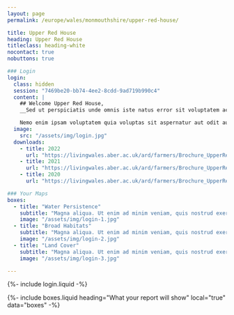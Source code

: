 ```yaml
---
layout: page
permalink: /europe/wales/monmouthshire/upper-red-house/

title: Upper Red House
heading: Upper Red House
titleclass: heading-white
nocontact: true
nobuttons: true

### Login
login:
  class: hidden
  session: "7469be20-bb74-4ee2-8cdd-9ad719b990c4"
  content: |
    ## Welcome Upper Red House,
    __Sed ut perspiciatis unde omnis iste natus error sit voluptatem accusantium doloremque laudantium, totam rem aperiam, eaque ipsa quae ab illo inventore veritatis et quasi architecto beatae vitae dicta sunt explicabo.__

    Nemo enim ipsam voluptatem quia voluptas sit aspernatur aut odit aut fugit, sed quia consequuntur magni dolores eos qui ratione voluptatem sequi nesciunt.
  image:
    src: "/assets/img/login.jpg"
  downloads:
    - title: 2022
      url: "https://livingwales.aber.ac.uk/ard/farmers/Brochure_UpperRedHouse_2022.pdf"
    - title: 2021
      url: "https://livingwales.aber.ac.uk/ard/farmers/Brochure_UpperRedHouse_2021.pdf"
    - title: 2020
      url: "https://livingwales.aber.ac.uk/ard/farmers/Brochure_UpperRedHouse_2020.pdf"

### Your Maps
boxes:
  - title: "Water Persistence"
    subtitle: "Magna aliqua. Ut enim ad minim veniam, quis nostrud exercitation ullamco laboris nisi."
    image: "/assets/img/login-1.jpg"
  - title: "Broad Habitats"
    subtitle: "Magna aliqua. Ut enim ad minim veniam, quis nostrud exercitation ullamco laboris nisi."
    image: "/assets/img/login-2.jpg"
  - title: "Land Cover"
    subtitle: "Magna aliqua. Ut enim ad minim veniam, quis nostrud exercitation ullamco laboris nisi."
    image: "/assets/img/login-3.jpg"

---
```


{%- include login.liquid -%}

{%- include boxes.liquid heading="What your report will show" local="true" data="boxes" -%}
